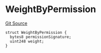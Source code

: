 # WeightByPermission

[Git Source](https://github.com/llama-community/vertex-v1/blob/7b69542e87e2655dea74dab5779f3939de9641f7/src/utils/Structs.sol)

```solidity
struct WeightByPermission {
  bytes8 permissionSignature;
  uint248 weight;
}
```
